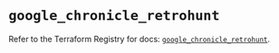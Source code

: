 # `google_chronicle_retrohunt`

Refer to the Terraform Registry for docs: [`google_chronicle_retrohunt`](https://registry.terraform.io/providers/hashicorp/google/6.34.1/docs/resources/chronicle_retrohunt).
